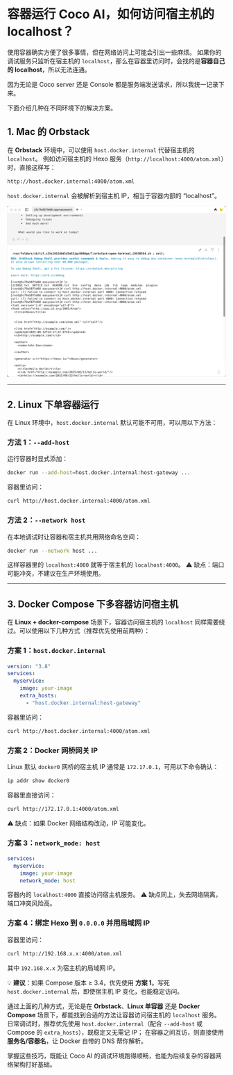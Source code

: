 # 容器运行 Coco AI，如何访问宿主机的 localhost？

使用容器确实方便了很多事情，但在网络访问上可能会引出一些麻烦。
如果你的调试服务只监听在宿主机的 `localhost`，那么在容器里访问时，会找的是**容器自己的 localhost**，所以无法连通。

因为无论是 Coco server 还是 Console 都是服务端发送请求，所以我统一记录下来。

下面介绍几种在不同环境下的解决方案。

## 1. Mac 的 Orbstack

在 **Orbstack** 环境中，可以使用 `host.docker.internal` 代替宿主机的 `localhost`。
例如访问宿主机的 Hexo 服务（`http://localhost:4000/atom.xml`）时，直接这样写：

```bash
http://host.docker.internal:4000/atom.xml
```

<!-- more -->

`host.docker.internal` 会被解析到宿主机 IP，相当于容器内部的 “localhost”。

![访问示意图](https://raw.githubusercontent.com/cloudsmithy/picgo-imh/master/cf47a2848159ca48875d50f232716fe2.png)

---

## 2. Linux 下单容器运行

在 Linux 环境中，`host.docker.internal` 默认可能不可用，可以用以下方法：

### 方法 1：`--add-host`

运行容器时显式添加：

```bash
docker run --add-host=host.docker.internal:host-gateway ...
```

容器里访问：

```bash
curl http://host.docker.internal:4000/atom.xml
```

### 方法 2：`--network host`

在本地调试时让容器和宿主机共用网络命名空间：

```bash
docker run --network host ...
```

这样容器里的 `localhost:4000` 就等于宿主机的 `localhost:4000`。
⚠️ 缺点：端口可能冲突，不建议在生产环境使用。

---

## 3. Docker Compose 下多容器访问宿主机

在 **Linux + docker-compose** 场景下，容器访问宿主机的 `localhost` 同样需要绕过。可以使用以下几种方式（推荐优先使用前两种）：

### 方案 1：`host.docker.internal`

```yaml
version: "3.8"
services:
  myservice:
    image: your-image
    extra_hosts:
      - "host.docker.internal:host-gateway"
```

容器里访问：

```bash
curl http://host.docker.internal:4000/atom.xml
```

### 方案 2：Docker 网桥网关 IP

Linux 默认 `docker0` 网桥的宿主机 IP 通常是 `172.17.0.1`，可用以下命令确认：

```bash
ip addr show docker0
```

容器里直接访问：

```bash
curl http://172.17.0.1:4000/atom.xml
```

⚠️ 缺点：如果 Docker 网络结构改动，IP 可能变化。

### 方案 3：`network_mode: host`

```yaml
services:
  myservice:
    image: your-image
    network_mode: host
```

容器内的 `localhost:4000` 直接访问宿主机服务。
⚠️ 缺点同上，失去网络隔离，端口冲突风险高。

### 方案 4：绑定 Hexo 到 `0.0.0.0` 并用局域网 IP

容器里访问：

```bash
curl http://192.168.x.x:4000/atom.xml
```

其中 `192.168.x.x` 为宿主机的局域网 IP。

💡 **建议**：如果 Compose 版本 ≥ 3.4，优先使用 **方案 1**。写死 `host.docker.internal` 后，即使宿主机 IP 变化，也能稳定访问。

通过上面的几种方式，无论是在 **Orbstack**、**Linux 单容器** 还是 **Docker Compose** 场景下，都能找到合适的方法让容器访问宿主机的 `localhost` 服务。
日常调试时，推荐优先使用 `host.docker.internal`（配合 `--add-host` 或 Compose 的 `extra_hosts`），既稳定又无需记 IP；
在容器之间互访，则直接使用 **服务名/容器名**，让 Docker 自带的 DNS 帮你解析。

掌握这些技巧，既能让 Coco AI 的调试环境跑得顺畅，也能为后续复杂的容器网络架构打好基础。
